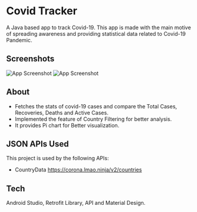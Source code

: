 
# Covid Tracker
A Java based app to track Covid-19. This app is made with the main motive of spreading awareness and providing statistical data related to Covid-19 Pandemic.




## Screenshots

![App Screenshot](https://user-images.githubusercontent.com/77671133/147875881-0791257f-c01d-4d4d-881f-a5a47260a626.png)
![App Screenshot](https://user-images.githubusercontent.com/77671133/147875909-e6bc58b0-1e74-419b-9743-b35212fe1b9e.png)
## About

- Fetches the stats of covid-19 cases and compare the Total Cases, Recoveries, Deaths and Active Cases.
- Implemented the feature of Country Filtering for better analysis.
- It provides Pi chart for Better visualization.






## JSON APIs Used

This project is used by the following APIs:

- CountryData https://corona.lmao.ninja/v2/countries


## Tech

Android Studio, Retrofit Library, API and Material Design.
